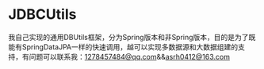 # JDBCUtils
我自己实现的通用DBUtils框架，分为Spring版本和非Spring版本，目的是为了既能有SpringDataJPA一样的快速调用，越可以实现多数据源和大数据组建的支持，有问题可以联系我：1278457484@qq.com&amp;&amp;asrh0412@163.com
